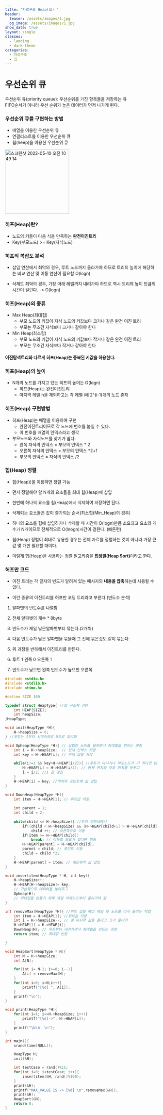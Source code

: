 ```yaml
---
title: "자료구조 Heap(힙) "
header:
  teaser: /assets/images/1.jpg
  og_image: /assets/images/1.jpg
show_date: true
layout: single
classes:
  - landing
  - dark-theme
categories:
  - 자료구조
  - 힙
---   
```


# 우선순위 큐
우선순위 큐(priority queue): 우선순위를 가진 항목들을 저장하는 큐  
FIFO순서가 아니라 우선 순위가 높은 데이터가 먼저 나가게 된다.
### 우선순위 큐를 구현하는 방법

- 배열을 이용한 우선순위 큐
- 연결리스트를 이용한 우선순위 큐
- 힙(heep)을 이용한 우선순위 큐

<img width="211" alt="스크린샷 2022-05-10 오전 10 49 14" src="https://user-images.githubusercontent.com/79856225/167526404-05c0c6f6-111b-4a5c-bb66-bf8e02dfeeaf.png">

### 히프(Heap)란?
- 노드의 키들이 다음 식을 만족하는 **완전이진트리**
- Key(부모노드) >= Key(자식노드) 

### 히프의 복잡도 분석

- 삽입 연산에서 최악의 경우, 루트 노드까지 올라가야 하므로 트리의 높이에 해당하는 비교 연산 및 이동 연산이 필요함 O(logn)

- 삭제도 최악의 경우, 가장 아래 레벨까지 내려가야 하므로 역시 트리의 높이 만큼의 시간이 걸린다. -> O(logn)


### 히프(Heap)의 종류
- Max Heap(최대힙)
    - 부모 노드의 키값이 자식 노드의 키값보다 크거나 같은 완전 이진 트리
    - 부모는 무조건 자식보다 크거나 같아야 한다
- Min Heap(최소힙)
    - 부모 노드의 키값이 자식 노드의 키값보다 작거나 같은 완전 이진 트리
    - 부모는 무조건 자식보다 작거나 같아야 한다
#### 이진탐색트리와 다르게 히프(Heap)는 중복된 키값을 허용한다.

### 히프(Heap)의 높이
- N개의 노드를 가지고 있는 히프의 높이는 O(logn)
    -   히프(Heap)는 완전이진트리
    - 마지막 레벨 h을 제외하고는 각 레벨 i에 2^(i-1)개의 노드 존재

### 히프(Heap) 구현방법
- 히프(Heap)는 배열을 이용하여 구현
    - 완전이진트리이므로 각 노드에 번호를 붙일 수 있다.
    - 이 번호를 배열의 인덱스라고 생각
- 부모노드와 자식노드를 찾기가 쉽다.
    - 왼쪽 자식의 인덱스 = 부모의 인덱스 * 2
    - 오른쪽 자식의 인덱스 = 부모의 인덱스 *2+1
    - 부모의 인덱스 = 자식의 인덱스 /2

### 힙(Heap) 정렬

- 힙(Heap))을 이용하면 정렬 가능

- 먼저 정렬해야 할 N개의 요소들을 최대 힙(Heap)에 삽입

- 한번에 하나씩 요소를 힙(Heap)에서 삭제하여 저장하면 된다.

- 삭제되는 요소들은 값이 증가되는 순서(최소힙(Min_Heap)의 경우)

- 하나의 요소를 힙에 삽입하거나 삭제할 때 시간이 O(logn)만큼 소요되고 요소의 개수가 N개이므로 
전체적으로 O(lnogn)시간이 걸린다. (빠른편)

- 힙(Heap) 정렬이 최대로 유용한 경우는 전체 자료를 정렬하는 것이 아니라 가장 큰 값 몇 개만 필요할 때이다.

- 이렇게 힙(Heap)을 사용하는 정렬 알고리즘을 <u>**힙정렬(Heap Sort)**</u>이라고 한다.

### 허프만 코드

- 이진 트리는 각 글자의 빈도가 알려져 있는 메시지의 **내용을 압축**하는데 사용될 수 있다.

- 이런 종류의 이진트리를 허프만 코딩 트리라고 부른다.(빈도수 분석)

1. 알파벳의 빈도수를 나열함 

2. 전체 알파벳의 개수 * 8byte

3. 빈도수가 제일 낮은알파벳부터 묶는다.(2개씩)

4. 다음 빈도수가 낮은 알파벳을 묶을때 그 전에 묶은것도 같이 묶는다.

5. 위 과정을 반복해서 이진트리를 만든다. 

6. 루트 1 왼쪽 0 오른쪽 1 

7. 빈도수가 낮으면 왼쪽 빈도수가 높으면 오른쪽



```c++
#include <stdio.h>
#include <stdlib.h>
#include <time.h>

#define SIZE 100

typedef struct HeapType{ //힙 구조체 선언
    int HEAP[SIZE];
    int heapSize;
}HeapType;

void init(HeapType *H){
    H->heapSize = 0;
} //루트는 1부터 시작이므로 0으로 초기화

void Upheap(HeapType *H){ // 삽입한 노드를 올리면서 최대힙을 만드는 과정
    int i = H->heapSize;  // 현재 인덱스 저장
    int key = H->HEAP[i]; // 현재 값을 저장

    while(i!=1 && key>H->HEAP[i/2]){ //루트가 아니거나 부모노드가 더 작다면 반복 수행
        H->HEAP[i] = H->HEAP[i/2]; // 현재 위치와 부모 위치를 바꾸고
        i = i/2; //i 값 갱신
    }
    H->HEAP[i] = key; //마지막 포인트에 값 삽입
}

void DownHeap(HeapType *H){
    int item = H->HEAP[1]; // 루트값 저장
    
    int parent = 1;
    int child = 2;
    
    while(child <= H->heapSize){ //트리 범위내에서
        if((child < H->heapSize) && (H->HEAP[child+1] > H->HEAP[child])) // 오른쪽 형제가 있다면
            child ++; // 오른쪽으로 이동
        if(item >= H->HEAP[child])
            break; // 이동할 필요가 없다면 멈춤
        H->HEAP[parent] = H->HEAP[child];
        parent = child; // 포인트 이동
        child = child *2;
    }
    H->HEAP[parent] = item; // 해당위치 값 삽입
}

void insertitem(HeapType * H, int key){
    H->heapSize++;
    H->HEAP[H->heapSize]= key;
    // 기본적으로 데이터를 넣어주고 
    Upheap(H);
    // 최대힙을 만들기 위해 제일 아래노드부터 올라가야 함
}

int removeMax(HeapType *H){ //루트 값을 빼고 제일 뒷 노드를 다시 올리는 작업
    int item = H->HEAP[1]; //루트값 저장
    int i = H->heapSize--; // 맨 마지막 값을 올리고 크기 줄이기
    H->HEAP[1] = H->HEAP[i];
    DownHeap(H); // 루트부터 내려가면서 최대힙을 만드는 과정
    return item; // 최대값 반환

}

void HeapSort(HeapType * H){
    int N = H->heapSize;
    int A[N];

    for(int i= N-1; i>=0; i--){
        A[i] = removeMax(H);
    }
    for(int i=0; i<N;i++){
        printf("[%d] ", A[i]);
    }
    printf("\n");
}

void print(HeapType *H){
    for(int i=1; i<=H->heapSize; i++){
        printf("[%d]->", H->HEAP[i]);
    }
    printf("\b\b  \n");
}

int main(){
    srand(time(NULL));

    HeapType H;
    init(&H);

    int testCase = rand()%15;
    for(int i=0; i<testCase; i++){
        insertitem(&H, rand()%100);
    }
    print(&H);
    printf("MAX_VALUE IS -> [%d] \n",removeMax(&H));
    print(&H);
    HeapSort(&H);
    return 0;
}
```


